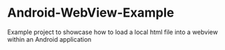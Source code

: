 # Android-WebView-Example
Example project to showcase how to load a local html file into a webview within an Android application
